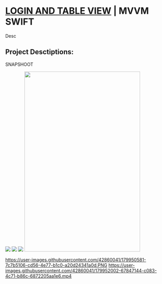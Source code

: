 # [LOGIN AND TABLE VIEW](https://www.aks.software/) | MVVM SWIFT
Desc
## Project Desctiptions: 

SNAPSHOOT

<img src="https://user-images.githubusercontent.com/42860041/179950581-7c7b5106-cd56-4e77-b1c0-a20d24341a0d.PNG">
<img src="https://user-images.githubusercontent.com/42860041/179950581-7c7b5106-cd56-4e77-b1c0-a20d24341a0d.PNG">
<img src="https://user-images.githubusercontent.com/42860041/179950603-1dfa3080-6c60-474e-80d9-4c0b6fc49221.PNG">

<img src="/ScreenShot/Screenshot4.png" width="363" height="564">

https://user-images.githubusercontent.com/42860041/179950581-7c7b5106-cd56-4e77-b1c0-a20d24341a0d.PNG
https://user-images.githubusercontent.com/42860041/179952002-67847144-c083-4c71-b86c-6872205aa1e6.mp4

